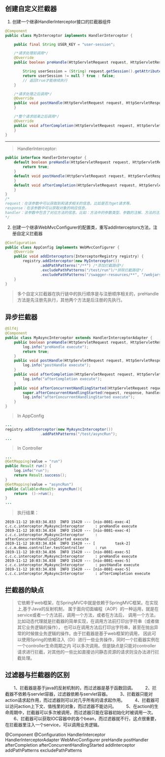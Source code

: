 

## 创建自定义拦截器

1. 创建一个继承HandlerInterceptor接口的拦截器组件
```Java
@Component
public class MyInterceptor implements HandlerInterceptor {

    public final String USER_KEY = "user-session";

    /*请求处理前调用*/
    @Override
    public boolean preHandle(HttpServletRequest request, HttpServletResponse response, Object handler) throws Exception {

        String userSession = (String) request.getSession().getAttribute(USER_KEY);
        return userSession != null ? true : false;
        // 返回true才能继续执行
    }

    /*请求处理之后调用*/
    @Override
    public void postHandle(HttpServletRequest request, HttpServletResponse response, Object handler, @Nullable ModelAndView modelAndView) throws Exception {
    }

    /*整个请求结束之后调用*/
    @Override
    public void afterCompletion(HttpServletRequest request, HttpServletResponse response, Object handler, @Nullable Exception ex) throws Exception {
    }
}
```
---
> HandlerInterceptor:
```Java
public interface HandlerInterceptor {
    default boolean preHandle(HttpServletRequest request, HttpServletResponse response, Object handler) throws Exception {
        return true;
    }
    default void postHandle(HttpServletRequest request, HttpServletResponse response, Object handler, @Nullable ModelAndView modelAndView) throws Exception {
    }
    default void afterCompletion(HttpServletRequest request, HttpServletResponse response, Object handler, @Nullable Exception ex) throws Exception {
    }
}
/*
request：在该参数中可以获取到和请求相关的信息。比如是否为get请求等。
response：在该参数中可以获取对象的响应信息。
handler：该参数中包含了对应方法的信息。比如：方法中的参数类型、参数的注解、方法的注解等信息。
*/
```

2. 创建一个继承WebMvcConfigurer的配置类，重写addInterceptors方法，注册自定义拦截器
```Java
@Configuration
public class AppConfig implements WebMvcConfigurer {
    @Override
    public void addInterceptors(InterceptorRegistry registry) {
        registry.addInterceptor(new MyInterceptor())
                .addPathPatterns("/**") /*添加拦截路径*/
                .excludePathPatterns("/test/run")/*排除拦截路径*/
                .excludePathPatterns("/swagger-resources/**", "/webjars/**", "/v2/**", "/swagger-ui.html/**");/*排除Swagger*/
    }
}
```
>多个自定义拦截器在执行链中的执行顺序是与注册顺序相关的，preHandle方法是先注册先执行，其他两个方法是后注册的先执行。

## 异步拦截器
```Java
@Slf4j
@Component
public class MyAsyncInterceptor extends HandlerInterceptorAdapter {
    public boolean preHandle(HttpServletRequest request, HttpServletResponse response, Object handler) throws Exception {
        log.info("preHandle execute");
        return true;
    }
    public void postHandle(HttpServletRequest request, HttpServletResponse response, Object handler, @Nullable ModelAndView modelAndView) throws Exception {
        log.info("postHandle execute");
    }
    public void afterCompletion(HttpServletRequest request, HttpServletResponse response, Object handler, @Nullable Exception ex) throws Exception {
        log.info("afterCompletion execute");
    }
    public void afterConcurrentHandlingStarted(HttpServletRequest request, HttpServletResponse response, Object handler) throws Exception {
        super.afterConcurrentHandlingStarted(request, response, handler);
        log.info("afterConcurrentHandlingStarted execute");
    }
}
```
>In AppConfig
```Java
...
registry.addInterceptor(new MyAsyncInterceptor())
                .addPathPatterns("/test/asyncRun");
...
```
>In Controller
```Java
...
@GetMapping(value = "run")
public Result run() {
    log.info("run");
    return Result.success();
}
@GetMapping(value = "asyncRun")
public Callable<Result> asyncRun(){
    return  ()->run();
}
...
```
> 执行结果：
```
2019-11-12 10:03:34.833  INFO 15420 --- [nio-8081-exec-4] c.c.c.interceptor.MyAsyncInterceptor     : preHandle execute
2019-11-12 10:03:34.834  INFO 15420 --- [nio-8081-exec-4] c.c.c.interceptor.MyAsyncInterceptor     : afterConcurrentHandlingStarted execute
2019-11-12 10:03:34.834  INFO 15420 --- [         task-2] c.c.m.demo.controller.testController     : run
2019-11-12 10:03:34.836  INFO 15420 --- [nio-8081-exec-5] c.c.c.interceptor.MyAsyncInterceptor     : preHandle execute
2019-11-12 10:03:34.838  INFO 15420 --- [nio-8081-exec-5] c.c.c.interceptor.MyAsyncInterceptor     : postHandle execute
2019-11-12 10:03:34.838  INFO 15420 --- [nio-8081-exec-5] c.c.c.interceptor.MyAsyncInterceptor     : afterCompletion execute
```

## 拦截器的缺点
>它依赖于web框架，在SpringMVC中就是依赖于SpringMVC框架。在实现上,基于Java的反射机制，
属于面向切面编程（AOP）的一种运用，就是在service或者一个方法前，调用一个方法，或者在方法后，
调用一个方法，比如动态代理就是拦截器的简单实现，在调用方法前打印出字符串（或者做其它业务逻辑的操作），
也可以在调用方法后打印出字符串，甚至在抛出异常的时候做业务逻辑的操作。由于拦截器是基于web框架的调用，
因此可以使用Spring的依赖注入（DI）进行一些业务操作，同时一个拦截器实例在一个controller生命周期之内
可以多次调用。但是缺点是只能对controller请求进行拦截，对其他的一些比如直接访问静态资源的请求则没办法进行拦截处理。

## 过滤器与拦截器的区别
　　1、拦截器是基于java的反射机制的，而过滤器是基于函数回调。
　　2、拦截器不依赖与servlet容器，过滤器依赖与servlet容器。
　　3、拦截器只能对action请求起作用，而过滤器则可以对几乎所有的请求起作用。
　　4、拦截器可以访问action上下文、值栈里的对象，而过滤器不能访问。
　　5、在action的生命周期中，拦截器可以多次被调用，而过滤器只能在容器初始化时被调用一次。
　　6、拦截器可以获取IOC容器中的各个bean，而过滤器就不行，这点很重要，在拦截器里注入一个service，可以调用业务逻辑。


@Component
@Configuration
HandlerInterceptor
HandlerInterceptorAdapter
WebMvcConfigurer
preHandle
postHandler
afterCompletion
afterConcurrentHandlingStarted
addInterceptor
addPathPatterns
excludePathPatterns
